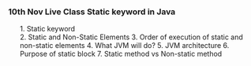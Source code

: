 <h3> 10th Nov Live Class Static keyword in Java</h3>
<ol>
1. Static keyword<br>
2. Static and Non-Static Elements
3. Order of execution of static and non-static elements
4. What JVM will do?
5. JVM architecture
6. Purpose of static block
7. Static method vs Non-static method
<ol>

